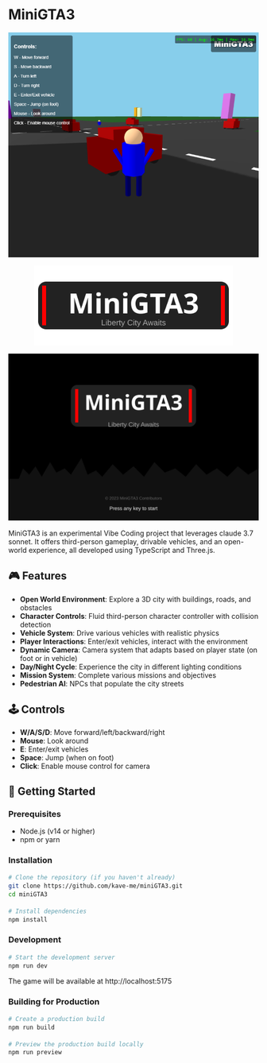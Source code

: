 # MiniGTA3

<p align="center">
  <img src="./readme/image.png" alt="MiniGTA3 Screenshot" width="800">
</p>


<p align="center">
  <img src="./readme/logo.svg" alt="MiniGTA3 Logo" width="400">
</p>

<p align="center">
  <img src="./readme/intro-screen.svg" alt="MiniGTA3 Intro Screen" width="800">
</p>

MiniGTA3 is an experimental Vibe Coding project that leverages claude 3.7 sonnet. It offers third-person gameplay, drivable vehicles, and an open-world experience, all developed using TypeScript and Three.js.

## 🎮 Features

- **Open World Environment**: Explore a 3D city with buildings, roads, and obstacles
- **Character Controls**: Fluid third-person character controller with collision detection
- **Vehicle System**: Drive various vehicles with realistic physics
- **Player Interactions**: Enter/exit vehicles, interact with the environment
- **Dynamic Camera**: Camera system that adapts based on player state (on foot or in vehicle)
- **Day/Night Cycle**: Experience the city in different lighting conditions
- **Mission System**: Complete various missions and objectives
- **Pedestrian AI**: NPCs that populate the city streets

## 🕹️ Controls

- **W/A/S/D**: Move forward/left/backward/right
- **Mouse**: Look around
- **E**: Enter/exit vehicles
- **Space**: Jump (when on foot)
- **Click**: Enable mouse control for camera

## 🚀 Getting Started

### Prerequisites

- Node.js (v14 or higher)
- npm or yarn

### Installation

```bash
# Clone the repository (if you haven't already)
git clone https://github.com/kave-me/miniGTA3.git
cd miniGTA3

# Install dependencies
npm install
```

### Development

```bash
# Start the development server
npm run dev
```

The game will be available at http://localhost:5175

### Building for Production

```bash
# Create a production build
npm run build

# Preview the production build locally
npm run preview
```
